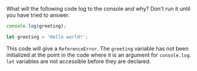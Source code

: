 What will the following code log to the console and why? Don't run it until you have tried to answer.

```js
console.log(greeting);

let greeting = 'Hello world!';
```

This code will give a `ReferenceError`.  The `greeting` variable has not been initialized at the point in the code where it is an argument for `console.log`.  `let` variables are not accessible before they are declared. 